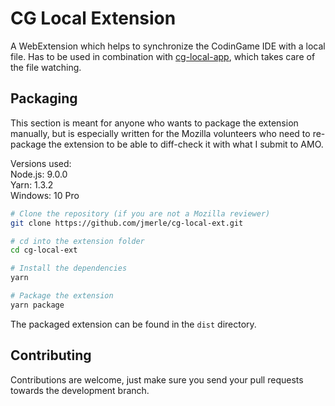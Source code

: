# CG Local Extension
A WebExtension which helps to synchronize the CodinGame IDE with a local file. Has to be used in combination with [cg-local-app](https://github.com/jmerle/cg-local-app), which takes care of the file watching.

## Packaging
This section is meant for anyone who wants to package the extension manually, but is especially written for the Mozilla volunteers who need to re-package the extension to be able to diff-check it with what I submit to AMO.

Versions used:  
Node.js: 9.0.0  
Yarn: 1.3.2  
Windows: 10 Pro

```bash
# Clone the repository (if you are not a Mozilla reviewer)
git clone https://github.com/jmerle/cg-local-ext.git

# cd into the extension folder
cd cg-local-ext

# Install the dependencies
yarn

# Package the extension
yarn package
```

The packaged extension can be found in the `dist` directory.

## Contributing
Contributions are welcome, just make sure you send your pull requests towards the development branch.
